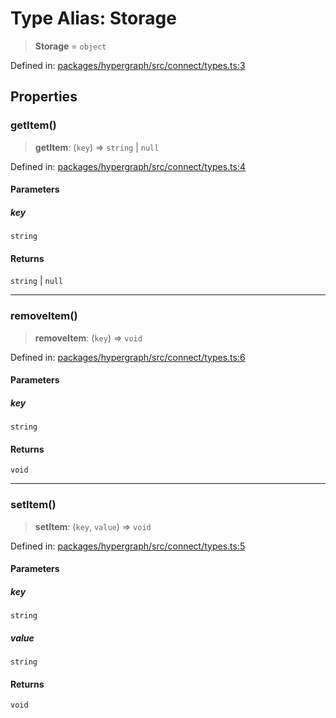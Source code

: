 # Type Alias: Storage

> **Storage** = `object`

Defined in: [packages/hypergraph/src/connect/types.ts:3](https://github.com/hashirpm/hypergraph/blob/ab4ea1cdb9430798142e0d735aac9d31c2cf0ae0/packages/hypergraph/src/connect/types.ts#L3)

## Properties

### getItem()

> **getItem**: (`key`) => `string` \| `null`

Defined in: [packages/hypergraph/src/connect/types.ts:4](https://github.com/hashirpm/hypergraph/blob/ab4ea1cdb9430798142e0d735aac9d31c2cf0ae0/packages/hypergraph/src/connect/types.ts#L4)

#### Parameters

##### key

`string`

#### Returns

`string` \| `null`

***

### removeItem()

> **removeItem**: (`key`) => `void`

Defined in: [packages/hypergraph/src/connect/types.ts:6](https://github.com/hashirpm/hypergraph/blob/ab4ea1cdb9430798142e0d735aac9d31c2cf0ae0/packages/hypergraph/src/connect/types.ts#L6)

#### Parameters

##### key

`string`

#### Returns

`void`

***

### setItem()

> **setItem**: (`key`, `value`) => `void`

Defined in: [packages/hypergraph/src/connect/types.ts:5](https://github.com/hashirpm/hypergraph/blob/ab4ea1cdb9430798142e0d735aac9d31c2cf0ae0/packages/hypergraph/src/connect/types.ts#L5)

#### Parameters

##### key

`string`

##### value

`string`

#### Returns

`void`
